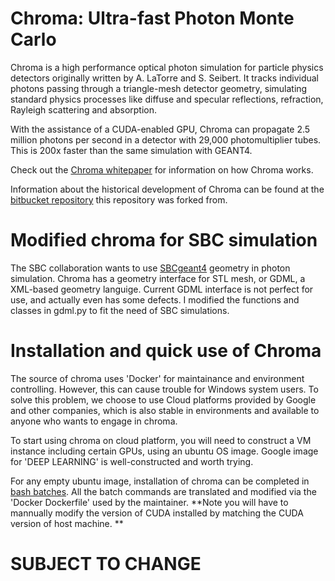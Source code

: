 # Chroma: Ultra-fast Photon Monte Carlo
Chroma is a high performance optical photon simulation for particle physics detectors originally written by A. LaTorre and S. Seibert. It tracks individual photons passing through a triangle-mesh detector geometry, simulating standard physics processes like diffuse and specular reflections, refraction, Rayleigh scattering and absorption.

With the assistance of a CUDA-enabled GPU, Chroma can propagate 2.5 million photons per second in a detector with 29,000 photomultiplier tubes. This is 200x faster than the same simulation with GEANT4.

Check out the [Chroma whitepaper](doc/source/chroma.pdf) for information on how Chroma works.

Information about the historical development of Chroma can be found at the [bitbucket repository](https://chroma.bitbucket.io/index.html) this repository was forked from.

# Modified chroma for SBC simulation
The SBC collaboration wants to use [SBCgeant4](https://github.com/SBC-Collaboration) geometry in photon simulation. Chroma has a geometry interface for STL mesh, or GDML, a XML-based geometry languige. Current GDML interface is not perfect for use, and actually even has some defects. I modified the functions and classes in gdml.py to fit the need of SBC simulations.

# Installation and quick use of Chroma
The source of chroma uses 'Docker' for maintainance and environment controlling. However, this can cause trouble for Windows system users. To solve this problem, we choose to use Cloud platforms provided by Google and other companies, which is also stable in environments and available to anyone who wants to engage in chroma. 

To start using chroma on cloud platform, you will need to construct a VM instance including certain GPUs, using an ubuntu OS image. Google image for 'DEEP LEARNING' is well-constructed and worth trying. 

For any empty ubuntu image, installation of chroma can be completed in [bash batches](https://github.com/unlimited-name/CloudInstallation). All the batch commands are translated and modified via the 'Docker Dockerfile' used by the maintainer. 
**Note you will have to mannually modify the version of CUDA installed by matching the CUDA version of host machine. **

# SUBJECT TO CHANGE